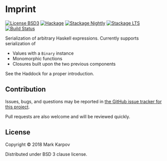 # Imprint

[![License BSD3](https://img.shields.io/badge/license-BSD3-brightgreen.svg)](http://opensource.org/licenses/BSD-3-Clause)
[![Hackage](https://img.shields.io/hackage/v/imprint.svg?style=flat)](https://hackage.haskell.org/package/imprint)
[![Stackage Nightly](http://stackage.org/package/imprint/badge/nightly)](http://stackage.org/nightly/package/imprint)
[![Stackage LTS](http://stackage.org/package/imprint/badge/lts)](http://stackage.org/lts/package/imprint)
[![Build Status](https://travis-ci.org/mrkkrp/imprint.svg?branch=master)](https://travis-ci.org/mrkkrp/imprint)

Serialization of arbitrary Haskell expressions. Currently supports
serialization of

* Values with a `Binary` instance
* Monomorphic functions
* Closures built upon the two previous components

See the Haddock for a proper introduction.

## Contribution

Issues, bugs, and questions may be reported in [the GitHub issue tracker for
this project](https://github.com/mrkkrp/imprint/issues).

Pull requests are also welcome and will be reviewed quickly.

## License

Copyright © 2018 Mark Karpov

Distributed under BSD 3 clause license.
